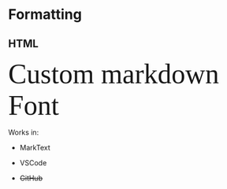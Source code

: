 # Formatting

## HTML



<span style="color:#00; font-family: 'Bebas Neue'; font-size: 4em;">Custom markdown Font</span>

Works in:

* MarkText

* VSCode

* ~~GitHub~~